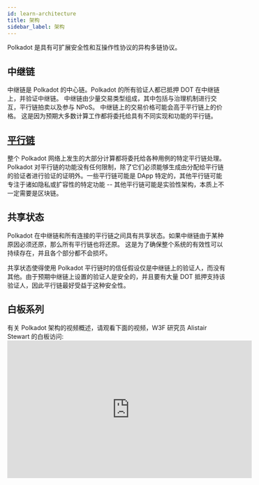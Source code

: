 ```yaml
---
id: learn-architecture
title: 架构
sidebar_label: 架构
---
```


Polkadot 是具有可扩展安全性和互操作性协议的异构多链协议。

## 中继链

中继链是 Polkadot 的中心链。Polkadot 的所有验证人都已抵押 DOT 在中继链上，并验证中继链。 中继链由少量交易类型组成，其中包括与治理机制进行交互，平行链拍卖以及参与 NPoS。 中继链上的交易价格可能会高于平行链上的价格。 这是因为预期大多数计算工作都将委托给具有不同实现和功能的平行链。

## [平行链](build-deploy-parachains)

整个 Polkadot 网络上发生的大部分计算都将委托给各种用例的特定平行链处理。 Polkadot 对平行链的功能没有任何限制，除了它们必须能够生成由分配给平行链的验证者进行验证的证明外。一些平行链可能是 DApp 特定的，其他平行链可能专注于诸如隐私或扩容性的特定功能 -- 其他平行链可能是实验性架构，本质上不一定需要是区块链。

## 共享状态

Polkadot 在中继链和所有连接的平行链之间具有共享状态。如果中继链由于某种原因必须还原，那么所有平行链也将还原。 这是为了确保整个系统的有效性可以持续存在，并且各个部分都不会损坏。

共享状态使得使用 Polkadot 平行链时的信任假设仅是中继链上的验证人，而没有其他。由于预期中继链上设置的验证人是安全的，并且要有大量 DOT 抵押支持该验证人，因此平行链最好受益于这种安全性。

## 白板系列

有关 Polkadot 架构的视频概述，请观看下面的视频，W3F 研究员 Alistair Stewart 的白板访问: <iframe width="560" height="315" src="https://www.youtube.com/embed/xBfC6uTjvbM" frameborder="0" allow="accelerometer; autoplay; encrypted-media; gyroscope; picture-in-picture" allowfullscreen mark="crwd-mark"></iframe>
